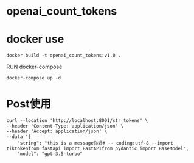 # openai_count_tokens


# docker use

```shell
docker build -t openai_count_tokens:v1.0 .
```

RUN docker-compose
```shell
docker-compose up -d
```

# Post使用
```shell
curl --location 'http://localhost:8001/str_tokens' \
--header 'Content-Type: application/json' \
--header 'Accept: application/json' \
--data '{
    "string": "this is a message你好# -- coding:utf-8 --import tiktokenfrom fastapi import FastAPIfrom pydantic import BaseModel",
    "model": "gpt-3.5-turbo"
```
